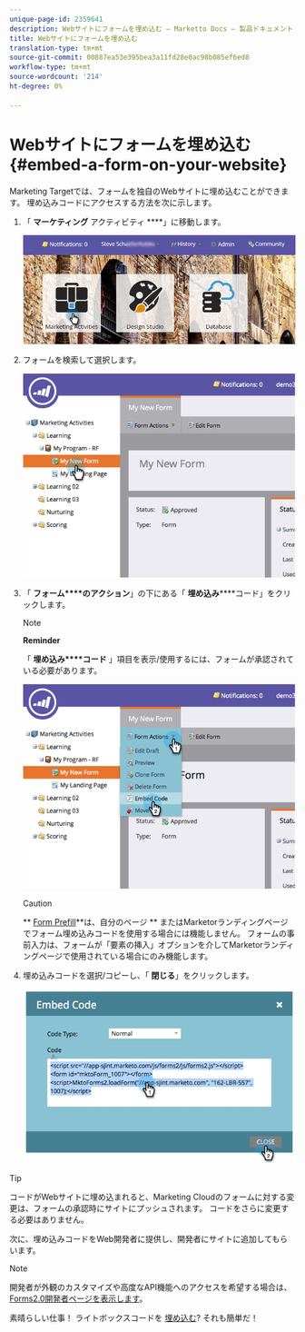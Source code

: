 ```yaml
---
unique-page-id: 2359641
description: Webサイトにフォームを埋め込む — Marketto Docs — 製品ドキュメント
title: Webサイトにフォームを埋め込む
translation-type: tm+mt
source-git-commit: 00887ea53e395bea3a11fd28e0ac98b085ef6ed8
workflow-type: tm+mt
source-wordcount: '214'
ht-degree: 0%

---
```



# Webサイトにフォームを埋め込む {#embed-a-form-on-your-website}

Marketing Targetでは、フォームを独自のWebサイトに埋め込むことができます。 埋め込みコードにアクセスする方法を次に示します。

1. 「 **マーケティング** アクティビティ ****」に移動します。

   ![](assets/login-marketing-activities-4.png)

1. フォームを検索して選択します。

   ![](assets/image2014-9-15-12-3a12-3a14.png)

1. 「 **フォーム****のアクション**」の下にある「 **埋め込み******&#x200B;コード」をクリックします。

   >[!NOTE]
   >
   >**Reminder**
   >
   >
   >「 **埋め込み****コード** 」項目を表示/使用するには、フォームが承認されている必要があります。

   ![](assets/image2014-9-15-12-3a12-3a20.png)

   >[!CAUTION]
   >
   >** [Form Prefill](../../../../product-docs/administration/settings/edit-landing-page-settings.md)**は、自分のページ ** またはMarketorランディングページでフォーム埋め込みコードを使用する場合には機能しません。 フォームの事前入力は、フォームが「要素の挿入」オプションを介してMarketorランディングページで使用されている場合にのみ機能します。

1. 埋め込みコードを選択/コピーし、「 **閉じる**」をクリックします。

   ![](assets/image2014-9-15-12-3a12-3a31.png)

>[!TIP]
>
>コードがWebサイトに埋め込まれると、Marketing Cloudのフォームに対する変更は、フォームの承認時にサイトにプッシュされます。 コードをさらに変更する必要はありません。

次に、埋め込みコードをWeb開発者に提供し、開発者にサイトに追加してもらいます。

>[!NOTE]
>
>開発者が外観のカスタマイズや高度なAPI機能へのアクセスを希望する場合は、 [Forms2.0開発者ページを表示します](http://developers.marketo.com/documentation/websites/forms-2-0/)。

素晴らしい仕事！ ライトボックスコードを [埋め込む](use-a-form-in-a-lightbox.md)? それも簡単だ！
